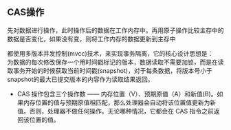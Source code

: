## CAS操作 ##
先对数据进行操作，此时操作后的数据在工作内存中。再用原子操作比较主存中的数据是否变化，如果没有变，则将工作内存的数据更新到主存中

都使用多版本并发控制(mvcc)技术，来实现事务隔离，它的核心设计思想是：  
为数据的每次修改保存一个用时间戳标记的版本，数据读取不需要加锁，而是在读取事务开始的时候获取当前时间戳(snapshot)，对于每条数据，将版本号小于snapshot的最大已提交版本的内容作为读取结果返回。

* CAS 操作包含三个操作数 —— 内存位置（V）、预期原值（A）和新值(B)。如果内存位置的值与预期原值相匹配，那么处理器会自动将该位置值更新为新值。否则，处理器不做任何操作。无论哪种情况，它都会在 CAS 指令之前返回该位置的值。
